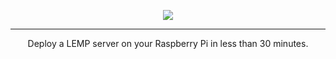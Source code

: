<p align="center"><a href="http://www.paolo9785.com"><img src="http://www.paolo9785.com/images/logo_variant_black.png"></a></p>
<hr />
<p align="center">Deploy a LEMP server on your Raspberry Pi in less than 30 minutes.</p>
